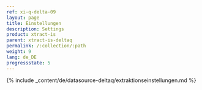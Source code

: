 ```yaml
---
ref: xi-q-delta-09
layout: page
title: Einstellungen
description: Settings
product: xtract-is
parent: xtract-is-deltaq
permalink: /:collection/:path
weight: 9
lang: de_DE
progressstate: 5
---
```


{% include _content/de/datasource-deltaq/extraktionseinstellungen.md %}
